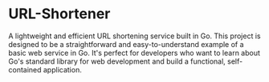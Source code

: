 # URL-Shortener
A lightweight and efficient URL shortening service built in Go. This project is designed to be a straightforward and easy-to-understand example of a basic web service in Go. It's perfect for developers who want to learn about Go's standard library for web development and build a functional, self-contained application.
